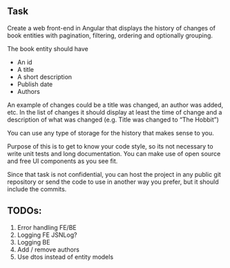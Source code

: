 ## Task

Create a web front-end in Angular that displays the history of changes of book entities with pagination, filtering, ordering and optionally grouping.

The book entity should have
* An id
* A title
* A short description
* Publish date
* Authors

An example of changes could be a title was changed, an author was added, etc.
In the list of changes it should display at least the time of change and a description of what was changed (e.g. Title was changed to “The Hobbit”)

You can use any type of storage for the history that makes sense to you.

Purpose of this is to get to know your code style, so its not necessary to write unit tests and long documentation. You can make use of open source and free UI components as you see fit.

Since that task is not confidential, you can host the project in any public git repository or send the code to use in another way you prefer, but it should include the commits.


## TODOs:

1. Error handling FE/BE
2. Logging FE JSNLog?
3. Logging BE
4. Add / remove authors
5. Use dtos instead of entity models
